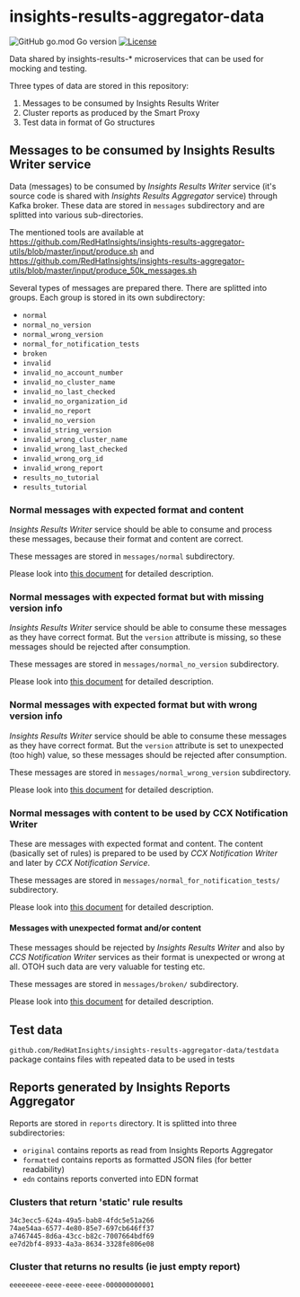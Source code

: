 # insights-results-aggregator-data

![GitHub go.mod Go version](https://img.shields.io/github/go-mod/go-version/RedHatInsights/insights-results-aggregator-data)
[![License](https://img.shields.io/badge/license-Apache-blue)](https://github.com/RedHatInsights/insights-results-aggregator-data/blob/master/LICENSE)

Data shared by insights-results-\* microservices that can be used for mocking and testing.

Three types of data are stored in this repository:

1. Messages to be consumed by Insights Results Writer
1. Cluster reports as produced by the Smart Proxy
1. Test data in format of Go structures

## Messages to be consumed by Insights Results Writer service

Data (messages) to be consumed by *Insights Results Writer* service (it's
source code is shared with *Insights Results Aggregator* service) through
Kafka broker. These data are stored in `messages` subdirectory and are
splitted into various sub-directories.

The mentioned tools are available at https://github.com/RedHatInsights/insights-results-aggregator-utils/blob/master/input/produce.sh and
https://github.com/RedHatInsights/insights-results-aggregator-utils/blob/master/input/produce_50k_messages.sh

Several types of messages are prepared there. There are splitted into groups.
Each group is stored in its own subdirectory:

* `normal`
* `normal_no_version`
* `normal_wrong_version`
* `normal_for_notification_tests`
* `broken`
* `invalid`
* `invalid_no_account_number`
* `invalid_no_cluster_name`
* `invalid_no_last_checked`
* `invalid_no_organization_id`
* `invalid_no_report`
* `invalid_no_version`
* `invalid_string_version`
* `invalid_wrong_cluster_name`
* `invalid_wrong_last_checked`
* `invalid_wrong_org_id`
* `invalid_wrong_report`
* `results_no_tutorial`
* `results_tutorial`



### Normal messages with expected format and content

*Insights Results Writer* service should be able to consume and process these
messages, because their format and content are correct.

These messages are stored in `messages/normal` subdirectory.

Please look into [this document](messages/normal/README.md) for detailed description.



### Normal messages with expected format but with missing version info

*Insights Results Writer* service should be able to consume these messages as
they have correct format. But the `version` attribute is missing, so these
messages should be rejected after consumption.

These messages are stored in `messages/normal_no_version` subdirectory.

Please look into [this document](messages/normal_no_version/README.md) for detailed description.



### Normal messages with expected format but with wrong version info

*Insights Results Writer* service should be able to consume these messages as
they have correct format. But the `version` attribute is set to unexpected (too
high) value, so these messages should be rejected after consumption.

These messages are stored in `messages/normal_wrong_version` subdirectory.

Please look into [this document](messages/normal_wrong_version/README.md) for detailed description.



### Normal messages with content to be used by CCX Notification Writer

These are messages with expected format and content. The content (basically set
of rules) is prepared to be used by *CCX Notification Writer* and later by *CCX
Notification Service*.

These messages are stored in `messages/normal_for_notification_tests/` subdirectory.

Please look into [this document](messages/normal_for_notification_tests/README.md) for detailed description.



#### Messages with unexpected format and/or content

These messages should be rejected by *Insights Results Writer* and also by *CCS
Notification Writer* services as their format is unexpected or wrong at all.
OTOH such data are very valuable for testing etc.

These messages are stored in `messages/broken/` subdirectory.

Please look into [this document](messages/broken/README.md) for detailed description.



## Test data

`github.com/RedHatInsights/insights-results-aggregator-data/testdata` package contains files with repeated data 
to be used in tests

## Reports generated by Insights Reports Aggregator

Reports are stored in `reports` directory. It is splitted into three subdirectories:

* `original` contains reports as read from Insights Reports Aggregator
* `formatted` contains reports as formatted JSON files (for better readability)
* `edn` contains reports converted into EDN format

### Clusters that return 'static' rule results

```
34c3ecc5-624a-49a5-bab8-4fdc5e51a266
74ae54aa-6577-4e80-85e7-697cb646ff37
a7467445-8d6a-43cc-b82c-7007664bdf69
ee7d2bf4-8933-4a3a-8634-3328fe806e08
```

### Cluster that returns no results (ie just empty report)

```
eeeeeeee-eeee-eeee-eeee-000000000001
```
